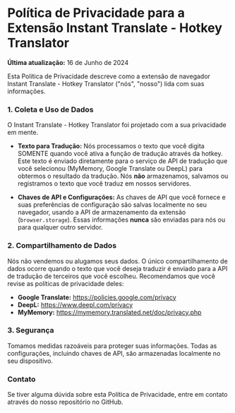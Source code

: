 # Política de Privacidade para a Extensão Instant Translate - Hotkey Translator

**Última atualização:** 16 de Junho de 2024

Esta Política de Privacidade descreve como a extensão de navegador Instant Translate - Hotkey Translator ("nós", "nosso") lida com suas informações.

### 1. Coleta e Uso de Dados

O Instant Translate - Hotkey Translator foi projetado com a sua privacidade em mente.

*   **Texto para Tradução:** Nós processamos o texto que você digita SOMENTE quando você ativa a função de tradução através da hotkey. Este texto é enviado diretamente para o serviço de API de tradução que você selecionou (MyMemory, Google Translate ou DeepL) para obtermos o resultado da tradução. Nós **não** armazenamos, salvamos ou registramos o texto que você traduz em nossos servidores.

*   **Chaves de API e Configurações:** As chaves de API que você fornece e suas preferências de configuração são salvas localmente no seu navegador, usando a API de armazenamento da extensão (`browser.storage`). Essas informações **nunca** são enviadas para nós ou para qualquer outro servidor.

### 2. Compartilhamento de Dados

Nós não vendemos ou alugamos seus dados. O único compartilhamento de dados ocorre quando o texto que você deseja traduzir é enviado para a API de tradução de terceiros que você escolheu. Recomendamos que você revise as políticas de privacidade deles:

*   **Google Translate:** https://policies.google.com/privacy
*   **DeepL:** https://www.deepl.com/privacy
*   **MyMemory:** https://mymemory.translated.net/doc/privacy.php

### 3. Segurança

Tomamos medidas razoáveis para proteger suas informações. Todas as configurações, incluindo chaves de API, são armazenadas localmente no seu dispositivo.

### Contato

Se tiver alguma dúvida sobre esta Política de Privacidade, entre em contato através do nosso repositório no GitHub. 